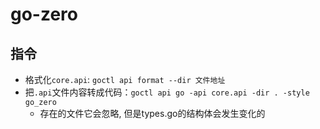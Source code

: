 # go-zero
## 指令
- 格式化`core.api`: `goctl api format --dir 文件地址`
- 把`.api`文件内容转成代码：`goctl api go -api core.api -dir . -style go_zero`
  - 存在的文件它会忽略, 但是types.go的结构体会发生变化的


